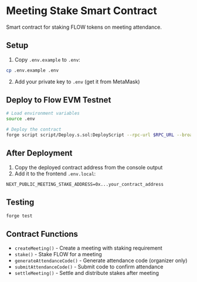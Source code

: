 # Meeting Stake Smart Contract

Smart contract for staking FLOW tokens on meeting attendance.

## Setup

1. Copy `.env.example` to `.env`:
```bash
cp .env.example .env
```

2. Add your private key to `.env` (get it from MetaMask)

## Deploy to Flow EVM Testnet

```bash
# Load environment variables
source .env

# Deploy the contract
forge script script/Deploy.s.sol:DeployScript --rpc-url $RPC_URL --broadcast --verify
```

## After Deployment

1. Copy the deployed contract address from the console output
2. Add it to the frontend `.env.local`:
```
NEXT_PUBLIC_MEETING_STAKE_ADDRESS=0x...your_contract_address
```

## Testing

```bash
forge test
```

## Contract Functions

- `createMeeting()` - Create a meeting with staking requirement
- `stake()` - Stake FLOW for a meeting
- `generateAttendanceCode()` - Generate attendance code (organizer only)
- `submitAttendanceCode()` - Submit code to confirm attendance
- `settleMeeting()` - Settle and distribute stakes after meeting
